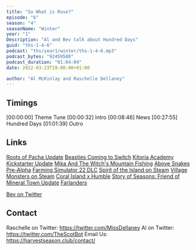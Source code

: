 ```yaml
---
title: "So What is Rose?"
episode: "6"
season: "4"
seasonName: "Winter"
year: "1"
Description: "Al and Bev talk about Hundred Days"
guid: "ths-1-4-6"
podcast: "ths/year1/winter/ths-1-4-6.mp3"
podcast_bytes: "92459508"
podcast_duration: "01:04:04"
date: 2022-03-23T19:00:00+01:00

author: "Al McKinlay and Raschelle Dellaney"
---
```


## Timings

[00:00:00] Theme Tune
[00:00:32] Intro
[00:08:46] News
[00:27:55] Hundred Days
[01:01:39] Outro

## Links

[Roots of Pacha Update](https://store.steampowered.com/news/app/1245560/view/3102415820223211886)
[Beasties Coming to Switch](https://twitter.com/JustForGames/status/1501211148049260544)
[Kitoria Academy Kickstarter Update](https://www.kickstarter.com/projects/kitori-academy/kitori-academy-a-magical-life-sim-of-a-wizard-apprentice?ref=4eta69)
[Mika And The Witch's Mountain Fishing](https://twitter.com/chibigstudio/status/1502606140059832324)
[Above Snakes Pre-Alpha](https://twitter.com/goldenaxebremen/status/1501992644918059014)
[Farming Simulator 22 DLC](https://twitter.com/farmingsim/status/1503038305696428034)
[Spirit of the Island on Steam](https://store.steampowered.com/app/1592110/Spirit_of_the_Island/)
[Village Monsters on Steam](https://store.steampowered.com/app/679830/Village_Monsters/)
[Coral Island x Humble](https://twitter.com/coralislandgame/status/1504473968455000075?t=s2ihQRPc4Qe0yaG9f_3DHg&s=09)
[Story of Seasons: Friend of Mineral Town Update](https://news-bokumono.marv.jp/article/14573)
[Farlanders](https://store.steampowered.com/app/1318740/Farlanders/)


[Bev on Twitter](https://twitter.com/BevGranger711)

## Contact

Raschelle on Twitter: https://twitter.com/MissDellaney
Al on Twitter: https://twitter.com/TheScotBot
Email Us: https://harvestseason.club/contact/

